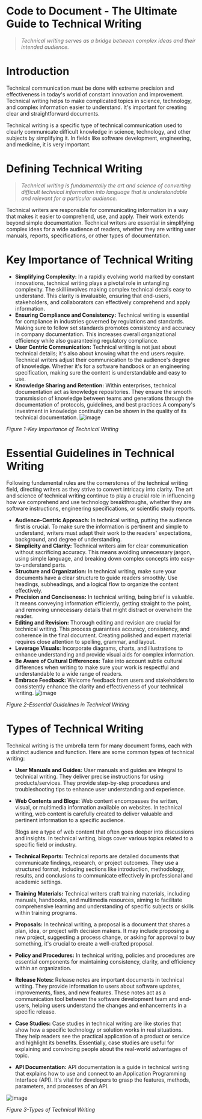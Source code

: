 # Code to Document - The Ultimate Guide to Technical Writing
> *Technical writing serves as a bridge between complex ideas and their intended audience.*
# Introduction
Technical communication must be done with extreme precision and effectiveness in today's world of constant innovation and improvement. Technical writing helps to make complicated topics in science, technology, and complex information easier to understand. It's important for creating clear and straightforward documents.

Technical writing is a specific type of technical communication used to clearly communicate difficult knowledge in science, technology, and other subjects by simplifying it. In fields like software development, engineering, and medicine, it is very important.
# Defining Technical Writing
> *Technical writing is fundamentally the art and science of converting difficult technical information into language that is understandable and relevant for a particular audience.*

Technical writers are responsible for communicating information in a way that makes it easier to comprehend, use, and apply. Their work extends beyond simple documentation. Technical writers are essential in simplifying complex ideas for a wide audience of readers, whether they are writing user manuals, reports, specifications, or other types of documentation.
# Key Importance of Technical Writing
* **Simplifying Complexity:** In a rapidly evolving world marked by constant innovations, technical writing plays a pivotal role in untangling complexity. The skill involves making complex technical details easy to understand. This clarity is invaluable, ensuring that end-users, stakeholders, and collaborators can effectively comprehend and apply information.
* **Ensuring Compliance and Consistency:** Technical writing is essential for compliance in industries governed by regulations and standards. Making sure to follow set standards promotes consistency and accuracy in company documentation. This increases overall organizational efficiency while also guaranteeing regulatory compliance.
* **User Centric Communication:** Technical writing is not just about technical details; it's also about knowing what the end users require. Technical writers adjust their communication to the audience's degree of knowledge. Whether it's for a software handbook or an engineering specification, making sure the content is understandable and easy to use.
* **Knowledge Sharing and Retention:** Within enterprises, technical documentation act as knowledge repositories. They ensure the smooth transmission of knowledge between teams and generations through the documentation of protocols, guidelines, and best practices.A company's investment in knowledge continuity can be shown in the quality of its technical documentation.
![image](https://github.com/ssamag/technical-writing/assets/80880193/6ad6a089-fa57-4d67-9da2-09358ab5b4b4)

_Figure 1-Key Importance of Technical Writing_
# Essential Guidelines in Technical Writing
Following fundamental rules are the cornerstones of the technical writing field, directing writers as they strive to convert intricacy into clarity. The art and science of technical writing continue to play a crucial role in influencing how we comprehend and use technology breakthroughs, whether they are software instructions, engineering specifications, or scientific study reports.
* **Audience-Centric Approach:** In technical writing, putting the audience first is crucial. To make sure the information is pertinent and simple to understand, writers must adapt their work to the readers' expectations, background, and degree of understanding.
* **Simplicity and Clarity:** Technical writers aim for clear communication without sacrificing accuracy. This means avoiding unnecessary jargon, using simple language, and breaking down complex concepts into easy-to-understand parts.
* **Structure and Organization:** In technical writing, make sure your documents have a clear structure to guide readers smoothly. Use headings, subheadings, and a logical flow to organize the content effectively.
* **Precision and Conciseness:** In technical writing, being brief is valuable. It means conveying information efficiently, getting straight to the point, and removing unnecessary details that might distract or overwhelm the reader.
* **Editing and Revision:** Thorough editing and revision are crucial for technical writing. This process guarantees accuracy, consistency, and coherence in the final document. Creating polished and expert material requires close attention to spelling, grammar, and layout.
* **Leverage Visuals:** Incorporate diagrams, charts, and illustrations to enhance understanding and provide visual aids for complex information.
* **Be Aware of Cultural Differences:** Take into account subtle cultural differences when writing to make sure your work is respectful and understandable to a wide range of readers.
* **Embrace Feedback:** Welcome feedback from users and stakeholders to consistently enhance the clarity and effectiveness of your technical writing.
![image](https://github.com/ssamag/technical-writing/assets/80880193/0abf6192-b178-4adc-928b-2b4e7c44a26e)

_Figure 2-Essential Guidelines in Technical Writing_
# Types of Technical Writing
Technical writing is the umbrella term for many document forms, each with a distinct audience and function. Here are some common types of technical writing:
* **User Manuals and Guides:** User manuals and guides are integral to technical writing. They deliver precise instructions for using products/services. They provide step-by-step procedures and troubleshooting tips to enhance user understanding and experience.
* **Web Contents and Blogs:** Web content encompasses the written, visual, or multimedia information available on websites. In technical writing, web content is carefully created to deliver valuable and pertinent information to a specific audience. 

  Blogs are a type of web content that often goes deeper into discussions and insights. In technical writing, blogs cover various topics related to a 
  specific field or industry.
* **Technical Reports:** Technical reports are detailed documents that communicate findings, research, or project outcomes. They use a structured format, including sections like introduction, methodology, results, and conclusions to communicate effectively in professional and academic settings.
* **Training Materials:** Technical writers craft training materials, including manuals, handbooks, and multimedia resources, aiming to facilitate comprehensive learning and understanding of specific subjects or skills within training programs.
* **Proposals:** In technical writing, a proposal is a document that shares a plan, idea, or project with decision makers. It may include proposing a new project, suggesting a process change, or asking for approval to buy something, it's crucial to create a well-crafted proposal.
* **Policy and Procedures:** In technical writing, policies and procedures are essential components for maintaining consistency, clarity, and efficiency within an organization.
* **Release Notes:** Release notes are important documents in technical writing. They provide information to users about software updates, improvements, fixes, and new features. These notes act as a communication tool between the software development team and end-users, helping users understand the changes and enhancements in a specific release.
* **Case Studies:** Case studies in technical writing are like stories that show how a specific technology or solution works in real situations. They help readers see the practical application of a product or service and highlight its benefits. Essentially, case studies are useful for explaining and convincing people about the real-world advantages of topic.
* **API Documentation:** API documentation is a guide in technical writing that explains how to use and connect to an Application Programming Interface (API). It's vital for developers to grasp the features, methods, parameters, and processes of an API.

![image](https://github.com/ssamag/technical-writing/assets/80880193/be89cff8-0112-42f3-8e31-49e3cef59324)


_Figure 3-Types of Technical Writing_




